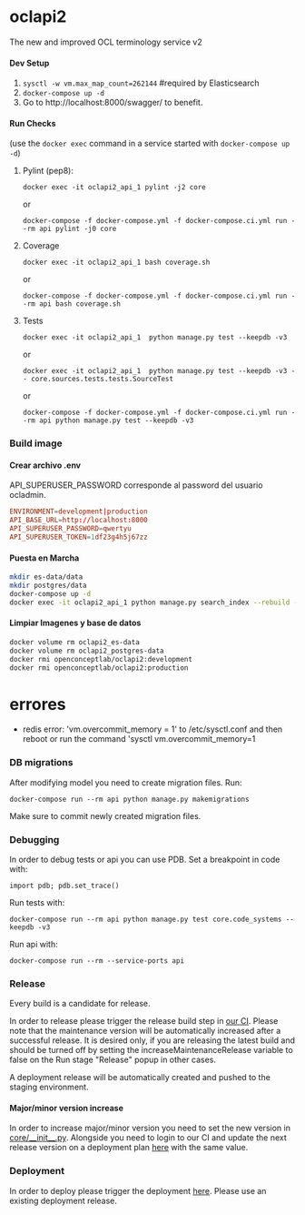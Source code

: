 # oclapi2
The new and improved OCL terminology service v2


#### Dev Setup
1. `sysctl -w vm.max_map_count=262144` #required by Elasticsearch
2. `docker-compose up -d`
3. Go to http://localhost:8000/swagger/ to benefit.

#### Run Checks
(use the `docker exec` command in a service started with `docker-compose up -d`)
1. Pylint (pep8):
   
   `docker exec -it oclapi2_api_1 pylint -j2 core` 

    or

   `docker-compose -f docker-compose.yml -f docker-compose.ci.yml run --rm api pylint -j0 core`
2. Coverage

   `docker exec -it oclapi2_api_1 bash coverage.sh`

   or

   `docker-compose -f docker-compose.yml -f docker-compose.ci.yml run --rm api bash coverage.sh`
3. Tests

    `docker exec -it oclapi2_api_1  python manage.py test --keepdb -v3` 

    or

    `docker exec -it oclapi2_api_1  python manage.py test --keepdb -v3 -- core.sources.tests.tests.SourceTest` 

    or

    `docker-compose -f docker-compose.yml -f docker-compose.ci.yml run --rm api python manage.py test --keepdb -v3`

### Build image


#### Crear archivo .env
API_SUPERUSER_PASSWORD corresponde al password del usuario ocladmin.

```conf
ENVIRONMENT=development|production
API_BASE_URL=http://localhost:8000
API_SUPERUSER_PASSWORD=qwertyu
API_SUPERUSER_TOKEN=1df23g4h5j67zz
```

#### Puesta en Marcha

```bash
mkdir es-data/data
mkdir postgres/data
docker-compose up -d
docker exec -it oclapi2_api_1 python manage.py search_index --rebuild -f --parallel
```

#### Limpiar Imagenes y base de datos

```bash
docker volume rm oclapi2_es-data
docker volume rm oclapi2_postgres-data
docker rmi openconceptlab/oclapi2:development
docker rmi openconceptlab/oclapi2:production
```

# errores

* redis error: 'vm.overcommit_memory = 1' to /etc/sysctl.conf and then reboot or run the command 'sysctl vm.overcommit_memory=1

### DB migrations
After modifying model you need to create migration files. Run:

`docker-compose run --rm api python manage.py makemigrations`

Make sure to commit newly created migration files.

### Debugging

In order to debug tests or api you can use PDB. Set a breakpoint in code with:

`import pdb; pdb.set_trace()`

Run tests with:

`docker-compose run --rm api python manage.py test core.code_systems --keepdb -v3`

Run api with:

`docker-compose run --rm --service-ports api`

### Release

Every build is a candidate for release.

In order to release please trigger the release build step in [our CI](https://ci.openmrs.org/browse/OCL-OCLAPI2/latest). Please note
that the maintenance version will be automatically increased after a successful release. It is desired only, if you are releasing the latest build and
should be turned off by setting the increaseMaintenanceRelease variable to false on the Run stage "Release" popup in other cases.

A deployment release will be automatically created and pushed to the staging environment.

#### Major/minor version increase

In order to increase major/minor version you need to set the new version in [core/\_\_init\_\_.py](core/__init__.py). Alongside you need to login to our CI and update the next release version on a deployment plan [here](https://ci.openmrs.org/deploy/config/configureDeploymentProjectVersioning.action?id=205619201) with the same value.

### Deployment

In order to deploy please trigger the deployment [here](https://ci.openmrs.org/deploy/viewDeploymentProjectEnvironments.action?id=205619201).
Please use an existing deployment release.
